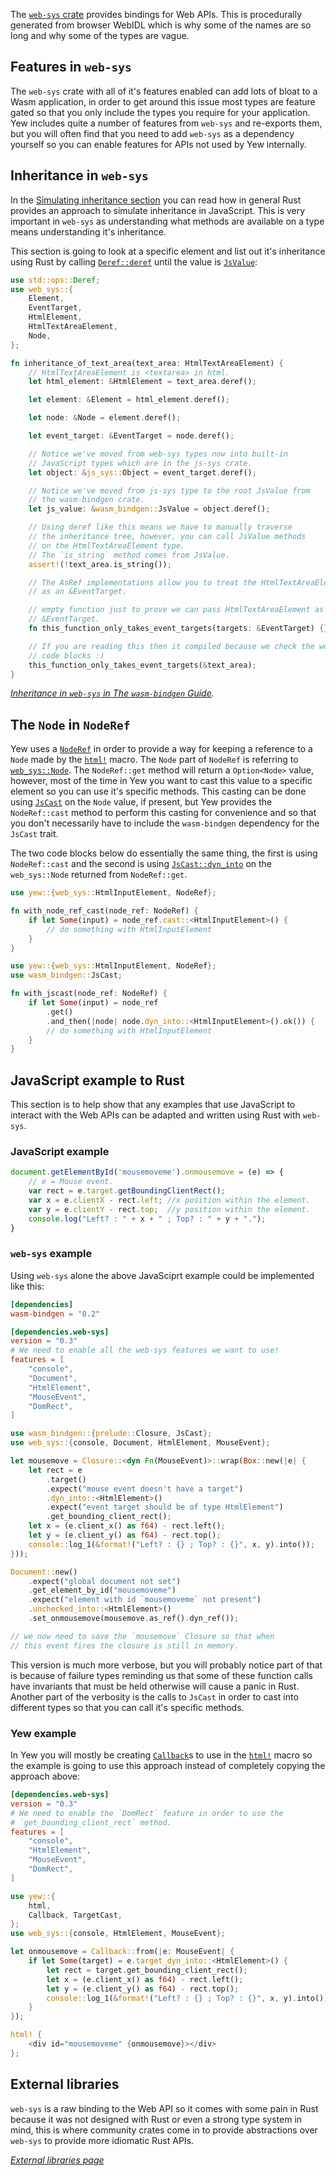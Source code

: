 
The [`web-sys` crate](https://crates.io/crates/web-sys) provides bindings for Web APIs. This is
procedurally generated from browser WebIDL which is why some of the names are so long and why
some of the types are vague.

## Features in `web-sys`

The `web-sys` crate with all of it's features enabled can add lots of bloat to a Wasm application,
in order to get around this issue most types are feature gated so that you only include the types
you require for your application. Yew includes quite a number of features from `web-sys` and
re-exports them, but you will often find that you need to add `web-sys` as a dependency yourself
so you can enable features for APIs not used by Yew internally.

## Inheritance in `web-sys`

In the [Simulating inheritance section](../wasm-bindgen#simulating-inheritance) you can read how in
general Rust provides an approach to simulate inheritance in JavaScript. This is very important in
`web-sys` as understanding what methods are available on a type means understanding it's inheritance.

This section is going to look at a specific element and list out it's inheritance using Rust by
calling [`Deref::deref`](https://doc.rust-lang.org/std/ops/trait.Deref.html#tymethod.deref) until
the value is [`JsValue`](../wasm-bindgen#jsvalue):

```rust
use std::ops::Deref;
use web_sys::{
    Element,
    EventTarget,
    HtmlElement,
    HtmlTextAreaElement,
    Node,
};

fn inheritance_of_text_area(text_area: HtmlTextAreaElement) {
    // HtmlTextAreaElement is <textarea> in html.
    let html_element: &HtmlElement = text_area.deref();

    let element: &Element = html_element.deref();

    let node: &Node = element.deref();

    let event_target: &EventTarget = node.deref();

    // Notice we've moved from web-sys types now into built-in
    // JavaScript types which are in the js-sys crate.
    let object: &js_sys::Object = event_target.deref();

    // Notice we've moved from js-sys type to the root JsValue from
    // the wasm-bindgen crate.
    let js_value: &wasm_bindgen::JsValue = object.deref();

    // Using deref like this means we have to manually traverse
    // the inheritance tree, however, you can call JsValue methods
    // on the HtmlTextAreaElement type.
    // The `is_string` method comes from JsValue.
    assert!(!text_area.is_string());

    // The AsRef implementations allow you to treat the HtmlTextAreaElement
    // as an &EventTarget.

    // empty function just to prove we can pass HtmlTextAreaElement as a
    // &EventTarget.
    fn this_function_only_takes_event_targets(targets: &EventTarget) {};

    // If you are reading this then it compiled because we check the website
    // code blocks :)
    this_function_only_takes_event_targets(&text_area);
}
```

_[Inheritance in `web-sys` in The `wasm-bindgen` Guide](https://rustwasm.github.io/wasm-bindgen/web-sys/inheritance.html)._

## The `Node` in `NodeRef`

Yew uses a [`NodeRef`](../components/refs) in order to provide a way for keeping a reference to
a `Node` made by the [`html!`](../html) macro. The `Node` part of `NodeRef` is referring to
[`web_sys::Node`](https://rustwasm.github.io/wasm-bindgen/api/web_sys/struct.Node.html). The
`NodeRef::get` method will return a `Option<Node>` value, however, most of the time in Yew you want
to cast this value to a specific element so you can use it's specific methods. This casting
can be done using [`JsCast`](../wasm-bindgen#JsCast) on the `Node` value, if present, but Yew
provides the `NodeRef::cast` method to perform this casting for convenience and so that you don't
necessarily have to include the `wasm-bindgen` dependency for the `JsCast` trait.

The two code blocks below do essentially the same thing, the first is using `NodeRef::cast` and
the second is using [`JsCast::dyn_into`](https://rustwasm.github.io/wasm-bindgen/api/wasm_bindgen/trait.JsCast.html#method.dyn_into)
on the `web_sys::Node` returned from `NodeRef::get`.

```rust
use yew::{web_sys::HtmlInputElement, NodeRef};

fn with_node_ref_cast(node_ref: NodeRef) {
    if let Some(input) = node_ref.cast::<HtmlInputElement>() {
        // do something with HtmlInputElement
    }
}
```

```rust
use yew::{web_sys::HtmlInputElement, NodeRef};
use wasm_bindgen::JsCast;

fn with_jscast(node_ref: NodeRef) {
    if let Some(input) = node_ref
        .get()
        .and_then(|node| node.dyn_into::<HtmlInputElement>().ok()) {
        // do something with HtmlInputElement
    }
}
```

## JavaScript example to Rust

This section is to help show that any examples that use JavaScript to interact with the Web APIs
can be adapted and written using Rust with `web-sys`.

### JavaScript example

```js
document.getElementById('mousemoveme').onmousemove = (e) => {
    // e = Mouse event.
    var rect = e.target.getBoundingClientRect();
    var x = e.clientX - rect.left; //x position within the element.
    var y = e.clientY - rect.top;  //y position within the element.
    console.log("Left? : " + x + " ; Top? : " + y + ".");
}
```

### `web-sys` example
Using `web-sys` alone the above JavaSciprt example could be implemented like this:

```toml title=Cargo.toml
[dependencies]
wasm-bindgen = "0.2"

[dependencies.web-sys]
version = "0.3"
# We need to enable all the web-sys features we want to use!
features = [
    "console",
    "Document",
    "HtmlElement",
    "MouseEvent",
    "DomRect",
]
```

```rust ,no_run
use wasm_bindgen::{prelude::Closure, JsCast};
use web_sys::{console, Document, HtmlElement, MouseEvent};

let mousemove = Closure::<dyn Fn(MouseEvent)>::wrap(Box::new(|e| {
    let rect = e
        .target()
        .expect("mouse event doesn't have a target")
        .dyn_into::<HtmlElement>()
        .expect("event target should be of type HtmlElement")
        .get_bounding_client_rect();
    let x = (e.client_x() as f64) - rect.left();
    let y = (e.client_y() as f64) - rect.top();
    console::log_1(&format!("Left? : {} ; Top? : {}", x, y).into());
}));

Document::new()
    .expect("global document not set")
    .get_element_by_id("mousemoveme")
    .expect("element with id `mousemoveme` not present")
    .unchecked_into::<HtmlElement>()
    .set_onmousemove(mousemove.as_ref().dyn_ref());

// we now need to save the `mousemove` Closure so that when
// this event fires the closure is still in memory.
```

This version is much more verbose, but you will probably notice part of that is because of failure
types reminding us that some of these function calls have invariants that must be held otherwise will
cause a panic in Rust. Another part of the verbosity is the calls to `JsCast` in order to cast into
different types so that you can call it's specific methods.

### Yew example

In Yew you will mostly be creating [`Callback`](../components/callbacks)s to use in the
[`html!`](../html) macro so the example is going to use this approach instead of completely copying
the approach above:

```toml title=Cargo.toml
[dependencies.web-sys]
version = "0.3"
# We need to enable the `DomRect` feature in order to use the
# `get_bounding_client_rect` method.
features = [
    "console",
    "HtmlElement",
    "MouseEvent",
    "DomRect",
]

```

```rust
use yew::{
    html,
    Callback, TargetCast,
};
use web_sys::{console, HtmlElement, MouseEvent};

let onmousemove = Callback::from(|e: MouseEvent| {
    if let Some(target) = e.target_dyn_into::<HtmlElement>() {
        let rect = target.get_bounding_client_rect();
        let x = (e.client_x() as f64) - rect.left();
        let y = (e.client_y() as f64) - rect.top();
        console::log_1(&format!("Left? : {} ; Top? : {}", x, y).into());
    }
});

html! {
    <div id="mousemoveme" {onmousemove}></div>
};
```

## External libraries

`web-sys` is a raw binding to the Web API so it comes with some pain in Rust because it was not
designed with Rust or even a strong type system in mind, this is where community crates come in to
provide abstractions over `web-sys` to provide more idiomatic Rust APIs.

_[External libraries page](../../more/external-libs)_